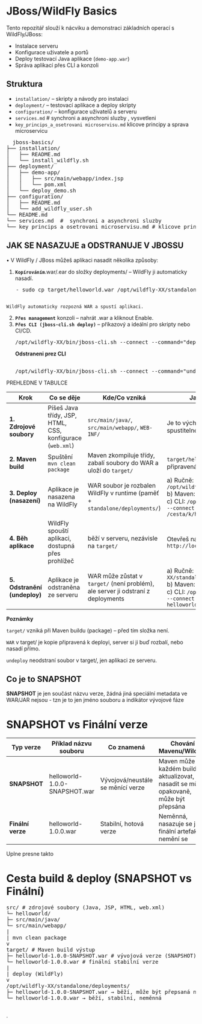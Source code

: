 # JBoss/WildFly Basics

Tento repozitář slouží k nácviku a demonstraci základních operací s WildFly/JBoss:

- Instalace serveru
- Konfigurace uživatele a portů
- Deploy testovací Java aplikace (`demo-app.war`)
- Správa aplikací přes CLI a konzoli

## Struktura

- `installation/` – skripty a návody pro instalaci
- `deployment/` – testovací aplikace a deploy skripty
- `configuration/` – konfigurace uživatelů a serveru
- `services.md`  #  synchroni a asynchroni sluzby , vysvetleni
- `key_princips_a_osetrovani microservisu.md`  klicove principy a sprava microservicu

<pre>
  jboss-basics/
├── installation/
│   ├── README.md
│   └── install_wildfly.sh
├── deployment/
│   ├── demo-app/
│   │   ├── src/main/webapp/index.jsp
│   │   └── pom.xml
│   └── deploy_demo.sh
├── configuration/
│   ├── README.md
│   └── add_wildfly_user.sh
└── README.md
└── services.md  #  synchroni a asynchroni sluzby
└── key_princips_a_osetrovani microservisu.md # klicove principy a osetrovani microservicu
</pre>

## JAK SE NASAZUJE a ODSTRANUJE V JBOSSU

•	V WildFly / JBoss můžeš aplikaci nasadit několika způsoby:
1.	**`Kopírováním`**.war/.ear do složky deployments/ – WildFly ji automaticky nasadí.
   <pre>
   - sudo cp target/helloworld.war /opt/wildfly-XX/standalone/deployments/
   </pre>
    WildFly automaticky rozpozná WAR a spustí aplikaci.
2.	**`Přes management`** konzoli – nahrát .war a kliknout Enable.
3.	**`Přes CLI (jboss-cli.sh deploy)`** – příkazový  a ideální pro skripty nebo CI/CD.
    <pre>
  	/opt/wildfly-XX/bin/jboss-cli.sh --connect --command="deploy /cesta/k/helloworld.war"
    </pre>
    **Odstraneni prez CLI**
    <pre>  
  	/opt/wildfly-XX/bin/jboss-cli.sh --connect --command="undeploy helloworld.war"
    </pre>

   PREHLEDNE V TABULCE <br>

| Krok                         | Co se děje                                                | Kde/Co vzniká                                                                    | Jak se aplikuje/odstraňuje                                                                                                                                                                                            |
| ---------------------------- | --------------------------------------------------------- | -------------------------------------------------------------------------------- | --------------------------------------------------------------------------------------------------------------------------------------------------------------------------------------------------------------------- |
| **1. Zdrojové soubory**      | Píšeš Java třídy, JSP, HTML, CSS, konfigurace (`web.xml`) | `src/main/java/`, `src/main/webapp/`, `WEB-INF/`                                 | Je to výchozí obsah projektu, zatím není spustitelné                                                                                                                                                                  |
| **2. Maven build**           | Spuštění `mvn clean package`                              | Maven zkompiluje třídy, zabalí soubory do WAR a uloží do `target/`               | `target/helloworld.war` – hotová aplikace připravená k nasazení                                                                                                                                                       |
| **3. Deploy (nasazení)**     | Aplikace je nasazena na WildFly                           | WAR soubor je rozbalen WildFly v runtime (paměť + `standalone/deployments/`)     | a) Ručně: `cp target/helloworld.war /opt/wildfly-XX/standalone/deployments/` <br> b) Maven: `mvn wildfly:deploy` <br> c) CLI: `/opt/wildfly-XX/bin/jboss-cli.sh --connect --command="deploy /cesta/k/helloworld.war"` |
| **4. Běh aplikace**          | WildFly spouští aplikaci, dostupná přes prohlížeč         | běží v serveru, nezávisle na `target/`                                           | Otevřeš např.: `http://localhost:8080/helloworld`                                                                                                                                                                     |
| **5. Odstranění (undeploy)** | Aplikace je odstraněna ze serveru                         | WAR může zůstat v `target/` (není problém), ale server ji odstraní z deployments | a) Ručně: `rm /opt/wildfly-XX/standalone/deployments/helloworld.war` <br> b) Maven: `mvn wildfly:undeploy` <br> c) CLI: `/opt/wildfly-XX/bin/jboss-cli.sh --connect --command="undeploy helloworld.war"`              |


**Poznámky**

`target/` vzniká při Maven buildu (package) – před tím složka není.<br>

`WAR` v target/ je kopie připravená k deployi, server si ji buď rozbalí, nebo nasadí přímo.<br>

`undeploy` neodstraní soubor v target/, jen aplikaci ze serveru.<br>

## Co je to SNAPSHOT <br>
**SNAPSHOT** je jen součást názvu verze, žádná jiná speciální metadata ve WAR/JAR nejsou - tzn  je to jen jméno souboru a indikátor vývojové fáze<br>

# SNAPSHOT vs Finální verze

| Typ verze           | Příklad názvu souboru       | Co znamená                                    | Chování Mavenu/WildFly                           |
|--------------------|----------------------------|-----------------------------------------------|-------------------------------------------------|
| **SNAPSHOT**        | helloworld-1.0.0-SNAPSHOT.war | Vývojová/neustále se měnící verze           | Maven může při každém buildu aktualizovat, nasadit se může opakovaně, může být přepsána |
| **Finální verze**   | helloworld-1.0.0.war       | Stabilní, hotová verze                       | Neměnná, nasazuje se jako finální artefakt, nemění se |


Uplne presne takto

# Cesta build & deploy (SNAPSHOT vs Finální)
<pre>
src/ # zdrojové soubory (Java, JSP, HTML, web.xml)
└─ helloworld/
├─ src/main/java/
└─ src/main/webapp/
|
| mvn clean package
v
target/ # Maven build výstup
├─ helloworld-1.0.0-SNAPSHOT.war # vývojová verze (SNAPSHOT)
└─ helloworld-1.0.0.war # finální stabilní verze
|
| deploy (WildFly)
v
/opt/wildfly-XX/standalone/deployments/
├─ helloworld-1.0.0-SNAPSHOT.war → běží, může být přepsaná novým buildem
└─ helloworld-1.0.0.war → běží, stabilní, neměnná

</pre>


    

.

  	


















